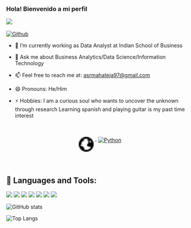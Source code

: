 ### Hola! Bienvenido a mi perfil 

![](https://visitor-badge.laobi.icu/badge?page_id=ASairithwikmahateja.ASairithwikmahateja) 

[![Github](https://img.shields.io/github/followers/ASairithwikmahateja?label=Follow&style=social)](https://github.com/ASairithwikmahateja)

- 🔭 I’m currently working as Data Analyst at Indian School of Business
- 💬 Ask me about Business Analytics/Data Science/Information Technology
- 📫 Feel free to reach me at: asrmahateja97@gmail.com
- 😄 Pronouns: He/Him

- ⚡ Hobbies: 
       I am a curious soul who wants to uncover the unknown through research
       Learning spanish and playing guitar is my past time interest

<br>
<p align="center">
 <a href="https://github.com/ASairithwikmahateja" target="_blank" rel="noopener noreferrer"> <img src="https://raw.githubusercontent.com/iconic/open-iconic/master/svg/globe.svg" alt="Python" height="40" style="vertical-align:top; margin:4px"> </a>
 <a href="https://www.linkedin.com/in/sai-rithwik-mahateja-a-262460153/" target="_blank" rel="noopener noreferrer"> <img src="https://cdn.jsdelivr.net/npm/simple-icons@v3/icons/linkedin.svg" alt="Python" height="40" style="vertical-align:top; margin:4px"></a>
</p>

<br />

## 🧰 Languages and Tools:
<code><img width="10%" src="https://www.vectorlogo.zone/logos/python/python-ar21.svg"></code>
<code><img width="10%" src="https://www.vectorlogo.zone/logos/jupyter/jupyter-ar21.svg"></code>
<code><img width="10%" src="https://www.vectorlogo.zone/logos/r-project/r-project-ar21.svg"></code>
<code><img width="10%" src="https://www.vectorlogo.zone/logos/java/java-ar21.svg"></code>
<code><img width="10%" src="https://www.vectorlogo.zone/logos/w3_html5/w3_html5-ar21.svg"></code>
<code><img width="10%" src="https://www.vectorlogo.zone/logos/w3_css/w3_css-ar21.svg"></code>
<code><img width="10%" src="https://www.vectorlogo.zone/logos/postgresql/postgresql-ar21.svg"></code>

![GitHub stats](https://github-readme-stats.vercel.app/api?username=ASairithwikmahateja&show_icons=true&theme=tokyonight)

![Top Langs](https://github-readme-stats.vercel.app/api/top-langs/?username=ASairithwikmahateja&theme=tokyonight)
